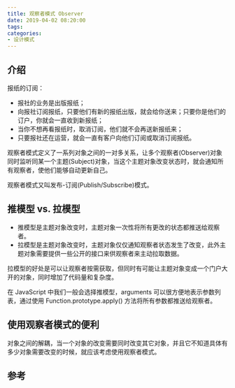 ```yaml
---
title: 观察者模式 Observer
date: 2019-04-02 08:20:00
tags:
categories:
- 设计模式
---
```


## 介绍
报纸的订阅：
- 报社的业务是出版报纸；
- 向报社订阅报纸，只要他们有新的报纸出版，就会给你送来；只要你是他们的订户，你就会一直收到新报纸；
- 当你不想再看报纸时，取消订阅，他们就不会再送新报纸来；
- 只要报社还在运营，就会一直有客户向他们订阅或取消订阅报纸。

观察者模式定义了一系列对象之间的一对多关系，让多个观察者(Observer)对象同时监听同某一个主题(Subject)对象，当这个主题对象改变状态时，就会通知所有观察者，使他们能够自动更新自己。

观察者模式又叫发布-订阅(Publish/Subscribe)模式。

## 推模型 vs. 拉模型
- 推模型是主题对象改变时，主题对象一次性将所有更改的状态都推送给观察者。
- 拉模型是主题对象改变时，主题对象仅仅通知观察者状态发生了改变，此外主题对象需要提供一些公开的接口来供观察者来主动拉取数据。

拉模型的好处是可以让观察者按需获取，但同时有可能让主题对象变成一个门户大开的对象，同时增加了代码量和复杂度。

在 JavaScript 中我们一般会选择推模型，arguments 可以很方便地表示参数列表，通过使用 Function.prototype.apply() 方法将所有参数都推送给观察者。


## 使用观察者模式的便利
对象之间的解耦，当一个对象的改变需要同时改变其它对象，并且它不知道具体有多少对象需要改变的时候，就应该考虑使用观察者模式。



## 参考